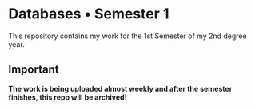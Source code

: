 # Databases • Semester 1

This repository contains my work for the 1st Semester of my 2nd degree year.

## Important

**The work is being uploaded almost weekly and after the semester finishes, this repo will be archived!**
